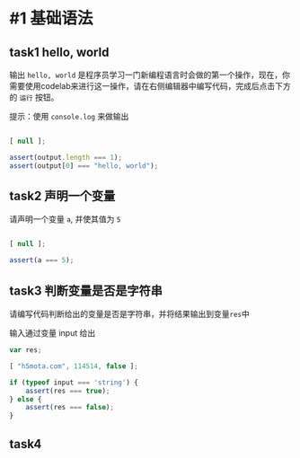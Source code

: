 # #1 基础语法

## task1 hello, world

输出 `hello, world` 是程序员学习一门新编程语言时会做的第一个操作，现在，你需要使用codelab来进行这一操作，请在右侧编辑器中编写代码，完成后点击下方的 `运行` 按钮。

提示：使用 `console.log` 来做输出

```js init
```

```js input
[ null ];
```

```js judger
assert(output.length === 1);
assert(output[0] === "hello, world");
```

## task2 声明一个变量

请声明一个变量 `a`, 并使其值为 `5`

```js init
```

```js input
[ null ];
```

```js judger
assert(a === 5);
```

## task3 判断变量是否是字符串

请编写代码判断给出的变量是否是字符串，并将结果输出到变量`res`中

输入通过变量 input 给出

```js init
var res;
```

```js input
[ "h5mota.com", 114514, false ];
```

```js judger
if (typeof input === 'string') {
    assert(res === true);
} else {
    assert(res === false);
}
```

## task4 


